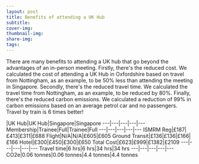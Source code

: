 ```yaml
---
layout: post
title: Benefits of attending a UK Hub
subtitle: 
cover-img:
thumbnail-img: 
share-img: 
tags:
---
```


There are many benefits to attending a UK hub that go beyond the advantages of an in-person meeting. Firstly, there's the reduced cost. We calculated the cost of attending a UK Hub in Oxfordshire based on travel from Nottingham, as an example, to be 50% less than attending the meeting in Singapore. Secondly, there's the reduced travel time. We calculated the travel time from Nottingham, as an example, to be reduced by 80%. Finally, there's the reduced carbon emissions. We calculated a reduction of 99% in carbon emissions based on an average petrol car and no passengers. Travel by train is 6 times better!

 |UK Hub|UK Hub|Singapore|Singapore
---|---|---|---|---
Membership|Trainee|Full|Trainee|Full
---|---|---|---|---
ISMRM Reg|£187|£413|£311|£688
Flight|N/A|N/A|£605|£605
Ground Transit|£136|£136|£166|£166
Hotel|£300|£450|£300|£650
Total Cost|£623|£999|£1382|£2109
---|---|---|---|---
Travel time|6 hrs|6 hrs|34 hrs|34 hrs
---|---|---|---|---
CO2e|0.06 tonnes|0.06 tonnes|4.4 tonnes|4.4 tonnes
